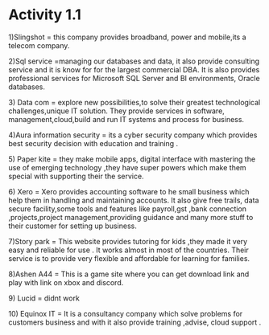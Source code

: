 # Activity 1.1

1\)Slingshot = this company provides broadband, power and mobile,its a telecom company.

2\)Sql service =managing our databases and data, it also provide consulting service  and it is know for for the largest commercial DBA. It is also provides professional services for Microsoft SQL Server and BI environments, Oracle databases. 

3\) Data com =   explore new possibilities,to solve their greatest technological challenges,unique IT solution. They provide services in software, management,cloud,build and run IT systems and process for business.

4\)Aura information security = its a cyber security company which provides best security decision with education and training .

5\) Paper kite = they make mobile apps, digital interface with mastering the use of emerging technology ,they have super powers which make them special with supporting their the service.

6\) Xero = Xero provides accounting software to he small business which help them in handling and maintaining accounts. It also give free trails, data secure facility,some tools and features like payroll,gst ,bank connection ,projects,project management,providing guidance and many more stuff to their customer for setting up business.

7\)Story park = This website provides tutoring for kids ,they made it  very easy and reliable for use . It works almost in most of the countries.  Their service is to provide very flexible and affordable for learning for families.

8\)Ashen A44 =  This is a game site where you can get download link and play with link on xbox and discord.

9\) Lucid = didnt work

10\) Equinox IT = It is a  consultancy company which solve problems for customers business and with it also provide training ,advise, cloud support .

